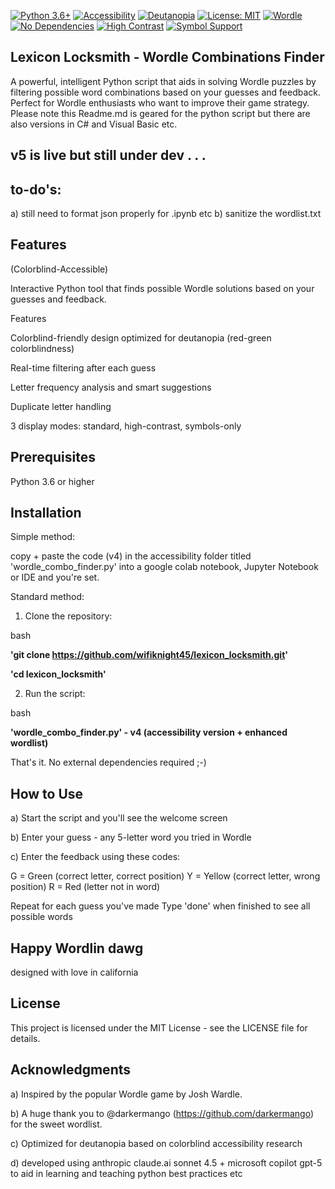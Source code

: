 
[![Python 3.6+](https://img.shields.io/badge/python-3.6+-blue.svg)](https://www.python.org/downloads/)
[![Accessibility](https://img.shields.io/badge/accessibility-colorblind%20friendly-brightgreen.svg)](https://github.com/wifiknight45/lexicon_locksmith)
[![Deutanopia](https://img.shields.io/badge/optimized-deutanopia-blue.svg)](https://github.com/wifiknight45/lexicon_locksmith)
[![License: MIT](https://img.shields.io/badge/License-MIT-yellow.svg)](https://opensource.org/licenses/MIT)
[![Wordle](https://img.shields.io/badge/game-Wordle%20solver-success.svg)](https://github.com/wifiknight45/lexicon_locksmith)
[![No Dependencies](https://img.shields.io/badge/dependencies-none-success.svg)](https://github.com/wifiknight45/lexicon_locksmith)
[![High Contrast](https://img.shields.io/badge/display-high%20contrast%20mode-orange.svg)](https://github.com/wifiknight45/lexicon_locksmith)
[![Symbol Support](https://img.shields.io/badge/symbols-visual%20encoding-purple.svg)](https://github.com/wifiknight45/lexicon_locksmith)

## Lexicon Locksmith - Wordle Combinations Finder

  A powerful, intelligent Python script that aids in solving Wordle puzzles by filtering possible word combinations based on your guesses and feedback. Perfect for Wordle enthusiasts who want to improve their game strategy. Please note this Readme.md is geared for the python script but there are also versions in C# and Visual Basic etc.


## v5 is live but still under dev . . . 


## to-do's:
a) still need to format json properly for .ipynb etc 
b) sanitize the wordlist.txt 


## Features

(Colorblind-Accessible)

Interactive Python tool that finds possible Wordle solutions based on your guesses and feedback.

Features

Colorblind-friendly design optimized for deutanopia (red-green colorblindness)

Real-time filtering after each guess

Letter frequency analysis and smart suggestions

Duplicate letter handling

3 display modes: standard, high-contrast, symbols-only


## Prerequisites

Python 3.6 or higher


## Installation

Simple method:

copy + paste the code (v4) in the accessibility folder titled 'wordle_combo_finder.py' into a google colab notebook, Jupyter Notebook or IDE and you're set.

Standard method:

1) Clone the repository:

bash

**'git clone https://github.com/wifiknight45/lexicon_locksmith.git'**

**'cd lexicon_locksmith'**


2) Run the script:

bash

**'wordle_combo_finder.py' - v4 (accessibility version + enhanced wordlist)**

That's it. No external dependencies required ;-)

## How to Use

a) Start the script and you'll see the welcome screen

b) Enter your guess - any 5-letter word you tried in Wordle

c) Enter the feedback using these codes:

G = Green (correct letter, correct position)
Y = Yellow (correct letter, wrong position)
R = Red (letter not in word)

Repeat for each guess you've made
Type 'done' when finished to see all possible words


## Happy Wordlin dawg
designed with love in california 


## License
This project is licensed under the MIT License - see the LICENSE file for details.


## Acknowledgments
a) Inspired by the popular Wordle game by Josh Wardle.

b) A huge thank you to @darkermango (https://github.com/darkermango) for the sweet wordlist.

c) Optimized for deutanopia based on colorblind accessibility research

d) developed using anthropic claude.ai sonnet 4.5 + microsoft copilot gpt-5 to aid in learning and teaching python best practices etc


